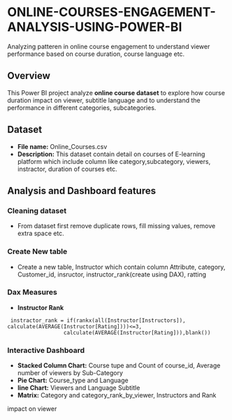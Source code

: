 # ONLINE-COURSES-ENGAGEMENT-ANALYSIS-USING-POWER-BI
Analyzing patteren in online course engagement to understand viewer performance based on course duration, course language etc.

## Overview
This Power BI project analyze **online course dataset** to explore how course duration impact on viewer, subtitle language and to understand the performance in different categories, subcategories.

## Dataset
- **File name:** Online_Courses.csv
- **Description:** This dataset contain detail on courses of E-learning platform which include column like category,subcategory, viewers, instractor, duration of courses etc.

## Analysis and Dashboard features
### Cleaning dataset
- From dataset first remove duplicate rows, fill missing values, remove extra space etc.
### Create New table
- Create a new table, Instructor which contain column Attribute, category, Customer_id, insructor, instructor_rank(create using DAX), ratting


### Dax Measures
- **Instructor Rank**
```dax
 instractor_rank = if(rankx(all(Instructor[Instructors]), calculate(AVERAGE(Instructor[Rating])))<=3,
                  calculate(AVERAGE(Instructor[Rating])),blank())
```

### Interactive Dashboard
- **Stacked Column Chart:** Course tupe and Count of course_id, Average number of viewers by Sub-Category
- **Pie Chart:** Course_type and Language
- **line Chart:** Viewers and Language Subtitle
- **Matrix:** Category and category_rank_by_viewer, Instructors and Rank
  
















































impact on viewer
